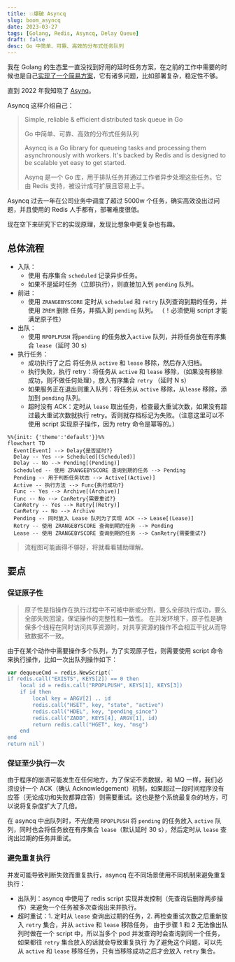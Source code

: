 ```yaml
---
title: 💥爆破 Asyncq
slug: boom_asyncq
date: 2023-03-27
tags: [Golang, Redis, Asyncq, Delay Queue]
draft: false
desc: Go 中简单、可靠、高效的分布式任务队列
---
```


我在 Golang 的生态里一直没找到好用的延时任务方案，在之前的工作中需要的时候也是自己[实现了一个简易方案](https://www.jianshu.com/p/83f37db7b078)，它有诸多问题，比如部署复杂，稳定性不够。

直到 2022 年我知晓了 [Asynq](https://github.com/hibiken/asynq)。

Asyncq 这样介绍自己：

> Simple, reliable & efficient distributed task queue in Go
> 
> Go 中简单、可靠、高效的分布式任务队列
> 
> Asyncq is a Go library for queueing tasks and processing them asynchronously with workers. It's backed by Redis and is designed to be scalable yet easy to get started.
> 
> Asynq 是一个 Go 库，用于排队任务并通过工作者异步处理这些任务。它由 Redis 支持，被设计成可扩展且容易上手。

Asyncq 过去一年在公司业务中调度了超过 5000w 个任务，确实高效没出过问题，并且使用的 Redis 人手都有，部署难度很低。

现在空下来研究下它的实现原理，发现比想象中更复杂也有趣。

## 总体流程
- 入队：
  - 使用 有序集合 `scheduled` 记录异步任务。
  - 如果不是延时任务（立即执行），则直接加入到 `pending` 队列。
- 前进：
  - 使用 `ZRANGEBYSCORE` 定时从 `scheduled` 和 `retry` 队列查询到期的任务，并使用 `ZREM` 删除 任务，并插入到 `pending` 队列。 （！必须使用 script 才能满足原子性）
- 出队：
  - 使用 `RPOPLPUSH` 将`pending` 的任务放入`active` 队列，并将任务放在有序集合 `lease`（延时 30 s）
- 执行任务：
  - 成功执行了之后 将任务从 `active` 和 `lease` 移除，然后存入归档。
  - 执行失败，执行 retry：将任务从 `active` 和 `lease` 移除，（如果没有移除成功，则不做任何处理），放入有序集合 `retry` （延时 N s）
  - 如果服务正在退出则重入队列：将任务从 `active` 移除，从`lease` 移除，添加到 `pending` 队列。
  - 超时没有 ACK：定时从 `lease` 取出任务，检查最大重试次数，如果没有超过最大重试次数就执行 retry。否则就存档标记为失败。（注意这里可以不使用 script 实现原子操作，因为 retry 命令是幂等的。）

```mermaid
%%{init: {'theme':'default'}}%%
flowchart TD
  Event[Event] --> Delay{是否延时?}
  Delay -- Yes --> Scheduled[(Scheduled)]
  Delay -- No --> Pending[(Pending)]
  Scheduled -- 使用 ZRANGEBYSCORE 查询到期的任务 --> Pending
  Pending -- 用于判断任务状态 --> Active[(Active)]
  Active -- 执行方法 --> Func{执行成功?}
  Func -- Yes --> Archive[(Archive)]
  Func -- No --> CanRetry{需要重试?}
  CanRetry -- Yes --> Retry[(Retry)]
  CanRetry -- No --> Archive
  Pending -- 同时放入 Lease 队列为了实现 ACK --> Lease[(Lease)]
  Retry -- 使用 ZRANGEBYSCORE 查询到期的任务 --> Pending
  Lease -- 使用 ZRANGEBYSCORE 查询到期的任务 --> CanRetry{需要重试?} 
```
> 流程图可能画得不够好，将就看看辅助理解。

## 要点

### 保证原子性
> 原子性是指操作在执行过程中不可被中断或分割，要么全部执行成功，要么全部失败回滚，保证操作的完整性和一致性。
> 在并发环境下，原子性是确保多个线程在同时访问共享资源时，对共享资源的操作不会相互干扰从而导致数据不一致。

由于在某个动作中需要操作多个队列，为了实现原子性，则需要使用 script 命令来执行操作，比如一次出队列操作如下：
```go
var dequeueCmd = redis.NewScript(`
if redis.call("EXISTS", KEYS[2]) == 0 then
	local id = redis.call("RPOPLPUSH", KEYS[1], KEYS[3])
	if id then
		local key = ARGV[2] .. id
		redis.call("HSET", key, "state", "active")
		redis.call("HDEL", key, "pending_since")
		redis.call("ZADD", KEYS[4], ARGV[1], id)
		return redis.call("HGET", key, "msg")
	end
end
return nil`)


```

### 保证至少执行一次
由于程序的崩溃可能发生在任何地方，为了保证不丢数据，和 MQ 一样，我们必须设计一个 ACK（确认 Acknowledgement）机制，如果超过一段时间程序没有应答（无论成功和失败都算应答）则需要重试。这也是整个系统最复杂的地方，可以说将复杂度扩大了几倍。

在 asyncq 中出队列时，不光使用 `RPOPLPUSH` 将 `pending` 的任务放入 `active` 队列，同时也会将任务放在有序集合 `lease`（默认延时 30 s），然后定时从 `lease` 查询出过期的任务并重试。

### 避免重复执行
并发可能导致判断失效而重复执行，asyncq 在不同场景使用不同机制来避免重复执行：
- 出队列：asyncq 中使用了 redis script 实现并发控制（先查询后删除两步操作）来避免一个任务被多次查询出来并执行。
- 超时重试：1. 定时从 `lease` 查询出过期的任务，2. 再检查重试次数之后重新放入 `retry` 集合，并从 `active` 和 `lease` 移除任务，
  由于步骤 1 和 2 无法像出队列时做在一个 script 中，所以当多个 pod 并发查询时会查询到同一个任务，如果都往 `retry` 集合放入的话就会导致重复执行
  为了避免这个问题，可以先从 `active` 和 `lease` 移除任务，只有当移除成功之后才会放入 `retry` 集合。

